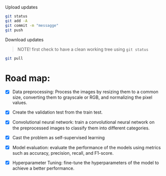 Upload updates
```bash
git status
git add -A
git commit -m "messagge"
git push
```

Download updates
> NOTE! first check to have a clean working tree using ``git status``
```bash
git pull
```

# Road map:  
- [x] Data preprocessing: Process the images by resizing them to a common size,
converting them to grayscale or RGB, and normalizing the pixel values. 
- [x] Create the validation test from the train test. 
- [x] Convolutional neural network: train a convolutional neural network on the preprocessed 
images to classify them into different categories.

- [x] Cast the problem as self-supervised learning 
- [x] Model evaluation: evaluate the performance of the models using metrics such
as accuracy, precision, recall, and F1-score. 
- [x] Hyperparameter Tuning: fine-tune the hyperparameters of the model 
to achieve a better performance. 